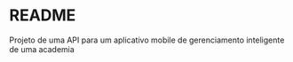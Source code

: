# README
 Projeto de uma API para um aplicativo mobile de gerenciamento inteligente de uma academia
